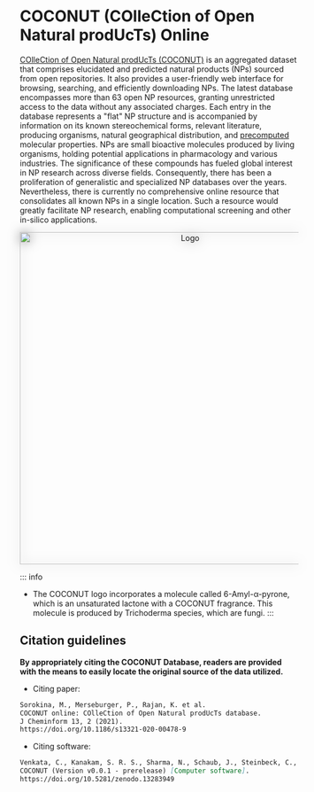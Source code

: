 # COCONUT (COlleCtion of Open Natural prodUcTs) Online

[COlleCtion of Open Natural prodUcTs (COCONUT)](https://dev.coconut.naturalproducts.net) is an aggregated dataset that comprises elucidated and predicted natural products (NPs) sourced from open repositories. It also provides a user-friendly web interface for browsing, searching, and efficiently downloading NPs. The latest database encompasses more than 63 open NP resources, granting unrestricted access to the data without any associated charges. Each entry in the database represents a "flat" NP structure and is accompanied by information on its known stereochemical forms, relevant literature, producing organisms, natural geographical distribution, and [precomputed](https://api.naturalproducts.net/docs) molecular properties. NPs are small bioactive molecules produced by living organisms, holding potential applications in pharmacology and various industries. The significance of these compounds has fueled global interest in NP research across diverse fields.
Consequently, there has been a proliferation of generalistic and specialized NP databases over the years. Nevertheless, there is currently no comprehensive online resource that consolidates all known NPs in a single location. Such a resource would greatly facilitate NP research, enabling computational screening and other in-silico applications.

<div style="text-align: center;">
  <img src="/logo.png" alt="Logo" style="filter: drop-shadow(0px 0px 10px rgba(0, 0, 0, 0.5)); display: block; margin: 0 auto;" width="600">
</div>


::: info
- The COCONUT logo incorporates a molecule called 6-Amyl-α-pyrone, which is an unsaturated lactone with a COCONUT fragrance. This molecule is produced by Trichoderma species, which are fungi.
:::

## Citation guidelines

**By appropriately citing the COCONUT Database, readers are provided with the means to easily locate the original source of the data utilized.**

- Citing paper:
```md
Sorokina, M., Merseburger, P., Rajan, K. et al. 
COCONUT online: COlleCtion of Open Natural prodUcTs database. 
J Cheminform 13, 2 (2021). 
https://doi.org/10.1186/s13321-020-00478-9
```

- Citing software:
```md
Venkata, C., Kanakam, S. R. S., Sharma, N., Schaub, J., Steinbeck, C., & Rajan, K. (2024).
COCONUT (Version v0.0.1 - prerelease) [Computer software].
https://doi.org/10.5281/zenodo.13283949
```

